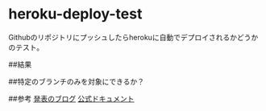 # heroku-deploy-test
Githubのリポジトリにプッシュしたらherokuに自動でデプロイされるかどうかのテスト。

##結果

##特定のブランチのみを対象にできるか？

##参考
[発表のブログ](https://blog.heroku.com/archives/2015/2/6/heroku_github_integration)
[公式ドキュメント](https://devcenter.heroku.com/articles/github-integration)
